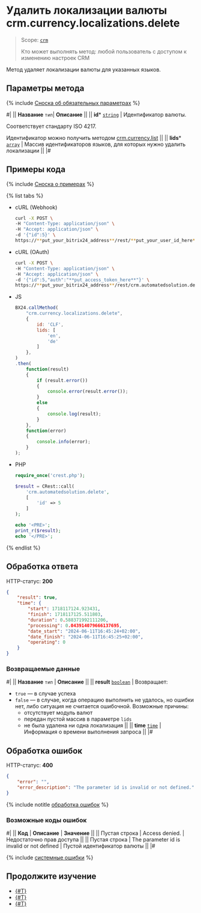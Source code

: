 # Удалить локализации валюты crm.currency.localizations.delete

> Scope: [`crm`](../../../scopes/permissions.md)
>
> Кто может выполнять метод: любой пользователь с доступом к изменению настроек CRM

Метод удаляет локализации валюты для указанных языков.

## Параметры метода

{% include [Сноска об обязательных параметрах](../../../../_includes/required.md) %}

#|
||  **Название**
`тип`| **Описание** ||
|| **id***
[`string`](../../../data-types.md) | Идентификатор валюты.

Соответствует стандарту ISO 4217.

Идентификатор можно получить методом [crm.currency.list](../crm-currency-list.md)
 ||
|| **lids***
[`array`](../../../data-types.md) | Массив идентификаторов языков, для которых нужно удалить локализации ||
|#

## Примеры кода

{% include [Сноска о примерах](../../../../_includes/examples.md) %}

{% list tabs %}

- cURL (Webhook)

    ```bash
    curl -X POST \
    -H "Content-Type: application/json" \
    -H "Accept: application/json" \
    -d '{"id":5}' \
    https://**put_your_bitrix24_address**/rest/**put_your_user_id_here**/**put_your_webhook_here**/crm.automatedsolution.delete
    ```

- cURL (OAuth)

    ```bash
    curl -X POST \
    -H "Content-Type: application/json" \
    -H "Accept: application/json" \
    -d '{"id":5,"auth":"**put_access_token_here**"}' \
    https://**put_your_bitrix24_address**/rest/crm.automatedsolution.delete
    ```

- JS

    ```js
    BX24.callMethod(
        "crm.currency.localizations.delete",
        {
            id: 'CLF',
            lids: [
                'en',
                'de'
            ]
        },
    )
    .then(
        function(result)
        {
            if (result.error())
            {
                console.error(result.error());
            }
            else
            {
                console.log(result);
            }
        },
        function(error)
        {
            console.info(error);
        }
    );
    ```

- PHP

    ```php
    require_once('crest.php');

    $result = CRest::call(
        'crm.automatedsolution.delete',
        [
            'id' => 5
        ]
    );

    echo '<PRE>';
    print_r($result);
    echo '</PRE>';
    ```

{% endlist %}

## Обработка ответа

HTTP-статус: **200**

```json
{
    "result": true,
    "time": {
        "start": 1718117124.923431,
        "finish": 1718117125.511803,
        "duration": 0.588371992111206,
        "processing": 0.043914079666137695,
        "date_start": "2024-06-11T16:45:24+02:00",
        "date_finish": "2024-06-11T16:45:25+02:00",
        "operating": 0
    }
}
```

### Возвращаемые данные

#|
|| **Название**
`тип` | **Описание** ||
|| **result**
[`boolean`](../../../data-types.md) | Возвращает:
- `true` — в случае успеха
- `false` — в случае, когда операцию выполнить не удалось, но ошибки нет, либо ситуация не считается ошибочной. Возможные причины:
  - отсутствует модуль валют
  - передан пустой массив в параметре `lids`
  - не была удалена ни одна локализация
 ||
|| **time**
[`time`](../../../data-types.md) | Информация о времени выполнения запроса ||
|#

## Обработка ошибок

HTTP-статус: **400**

```json
{
    "error": "",
    "error_description": "The parameter id is invalid or not defined."
}
```

{% include notitle [обработка ошибок](../../../../_includes/error-info.md) %}

### Возможные коды ошибок

#|
|| **Код** | **Описание** | **Значение** ||
|| Пустая строка | Access denied. | Недостаточно прав доступа ||
|| Пустая строка | The parameter id is invalid or not defined | Пустой идентификатор валюты ||
|#

{% include [системные ошибки](../../../../_includes/system-errors.md) %}

## Продолжите изучение 

- [{#T}](./crm-currency-localizations-get.md)
- [{#T}](./crm-currency-localizations-set.md)
- [{#T}](./crm-currency-localizations-fields.md)
